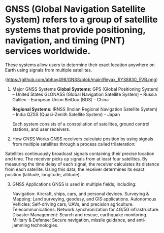 # GNSS (Global Navigation Satellite System) refers to a group of satellite systems that provide positioning, navigation, and timing (PNT) services worldwide.
These systems allow users to determine their exact location anywhere on Earth using signals from multiple satellites.

(https://github.com/abhay498/GNSS/blob/main/Reyax_RYS8830_EVB.png)

1. Major GNSS Systems
   **Global Systems:**
   GPS (Global Positioning System) – United States
   GLONASS (Global Navigation Satellite System) – Russia
   Galileo – European Union
   BeiDou (BDS) – China

   **Regional Systems:**
   IRNSS (Indian Regional Navigation Satellite System) – India
   QZSS (Quasi-Zenith Satellite System) – Japan

   Each system consists of a constellation of satellites, ground control stations, and user receivers.

  2. How GNSS Works
   GNSS receivers calculate position by using signals from multiple satellites through a process called trilateration:

   Satellites continuously broadcast signals containing their precise location and time.
   The receiver picks up signals from at least four satellites.
   By measuring the time delay of each signal, the receiver calculates its distance from each satellite.
   Using this data, the receiver determines its exact position (latitude, longitude, altitude).

  3. GNSS Applications
     GNSS is used in multiple fields, including:

     Navigation: Aircraft, ships, cars, and personal devices.
     Surveying & Mapping: Land surveying, geodesy, and GIS applications.
     Autonomous Vehicles: Self-driving cars, UAVs, and precision agriculture.
     Telecommunications: Network synchronization for 4G/5G infrastructure.
     Disaster Management: Search and rescue, earthquake monitoring.
     Military & Defense: Secure navigation, missile guidance, and anti-jamming technologies.


